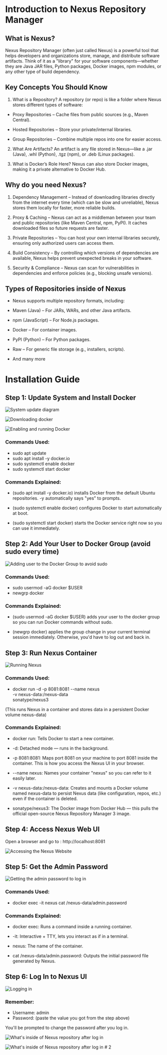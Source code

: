 # Introduction to Nexus Repository Manager

## What is Nexus?

Nexus Repository Manager (often just called Nexus) is a powerful tool that helps developers and organizations store, manage, and distribute software artifacts.
Think of it as a "library" for your software components—whether they are Java JAR files, Python packages, Docker images, npm modules, or any other type of build dependency.

## Key Concepts You Should Know
1. What is a Repository?
A repository (or repo) is like a folder where Nexus stores different types of software:

- Proxy Repositories – Cache files from public sources (e.g., Maven Central).

- Hosted Repositories – Store your private/internal libraries.

- Group Repositories – Combine multiple repos into one for easier access.

2. What Are Artifacts?
An artifact is any file stored in Nexus—like a .jar (Java), .whl (Python), .tgz (npm), or .deb (Linux packages).

3. What is Docker’s Role Here?
Nexus can also store Docker images, making it a private alternative to Docker Hub.

## Why do you need Nexus?

1. Dependency Management – Instead of downloading libraries directly from the internet every time (which can be slow and unreliable), Nexus stores them locally for faster, more reliable builds.

2. Proxy & Caching – Nexus can act as a middleman between your team and public repositories (like Maven Central, npm, PyPI). It caches downloaded files so future requests are faster.

3. Private Repositories – You can host your own internal libraries securely, ensuring only authorized users can access them.

4. Build Consistency – By controlling which versions of dependencies are available, Nexus helps prevent unexpected breaks in your software.

5. Security & Compliance – Nexus can scan for vulnerabilities in dependencies and enforce policies (e.g., blocking unsafe versions).

## Types of Repositories inside of Nexus

- Nexus supports multiple repository formats, including:

- Maven (Java) – For JARs, WARs, and other Java artifacts.

- npm (JavaScript) – For Node.js packages.

- Docker – For container images.

- PyPI (Python) – For Python packages.

- Raw – For generic file storage (e.g., installers, scripts).

- And many more

# Installation Guide

## Step 1: Update System and Install Docker

![System update diagram](/blog/images/dev_ops/Nexus/System_Update.PNG)


![Downloading docker](/blog/images/dev_ops/Nexus/Docker_Installation.PNG)


![Enabling and running Docker](/blog/images/dev_ops/Nexus/Docker_Run.PNG)


### Commands Used:

- sudo apt update
- sudo apt install -y docker.io
- sudo systemctl enable docker
- sudo systemctl start docker

### Commands Explained:
- (sudo apt install -y docker.io) installs Docker from the default Ubuntu repositories. -y automatically says "yes" to prompts.

- (sudo systemctl enable docker) configures Docker to start automatically at boot.

- (sudo systemctl start docker) starts the Docker service right now so you can use it immediately.

## Step 2: Add Your User to Docker Group (avoid sudo every time)

![Adding user to the Docker Group to avoid sudo](/blog/images/dev_ops/Nexus/AddUser_Docker.PNG)


### Commands Used:

- sudo usermod -aG docker $USER
- newgrp docker 

### Commands Explained:
- (sudo usermod -aG docker $USER) adds your user to the docker group so you can run Docker commands without sudo.

- (newgrp docker) applies the group change in your current terminal session immediately. Otherwise, you'd have to log out and back in.

## Step 3: Run Nexus Container

![Running Nexus](/blog/images/dev_ops/Nexus/Running_Nexus.PNG)


### Commands Used:

- docker run -d -p 8081:8081 --name nexus \
  -v nexus-data:/nexus-data \
  sonatype/nexus3

(This runs Nexus in a container and stores data in a persistent Docker volume nexus-data)

### Commands Explained:
- docker run: Tells Docker to start a new container.

- -d: Detached mode — runs in the background.

- -p 8081:8081: Maps port 8081 on your machine to port 8081 inside the container. This is how you access the Nexus UI in your browser.

- --name nexus: Names your container "nexus" so you can refer to it easily later.

- -v nexus-data:/nexus-data: Creates and mounts a Docker volume named nexus-data to persist Nexus data (like configuration, repos, etc.) even if the container is deleted.

- sonatype/nexus3: The Docker image from Docker Hub — this pulls the official open-source Nexus Repository Manager 3 image.

## Step 4: Access Nexus Web UI

Open a browser and go to :
http://localhost:8081

![Accessing the Nexus Website](/blog/images/dev_ops/Nexus/Nexus_LocalHost.PNG)


## Step 5: Get the Admin Password

![Getting the admin password to log in](/blog/images/dev_ops/Nexus/Admin_pass.PNG)


### Commands Used:

- docker exec -it nexus cat /nexus-data/admin.password

### Commands Explained:
- docker exec: Runs a command inside a running container.

- -it: Interactive + TTY, lets you interact as if in a terminal.

- nexus: The name of the container.

- cat /nexus-data/admin.password: Outputs the initial password file generated by Nexus.

## Step 6: Log In to Nexus UI

![Logging in](/blog/images/dev_ops/Nexus/Logging_In.PNG)


### Remember:

- Username: admin
- Password: (paste the value you got from the step above)

You'll be prompted to change the password after you log in.

![What's inside of Nexus repository after log in](/blog/images/dev_ops/Nexus/Nexus_after_login.PNG)


![What's inside of Nexus repository after log in # 2](/blog/images/dev_ops/Nexus/Nexus_after_login2.PNG)